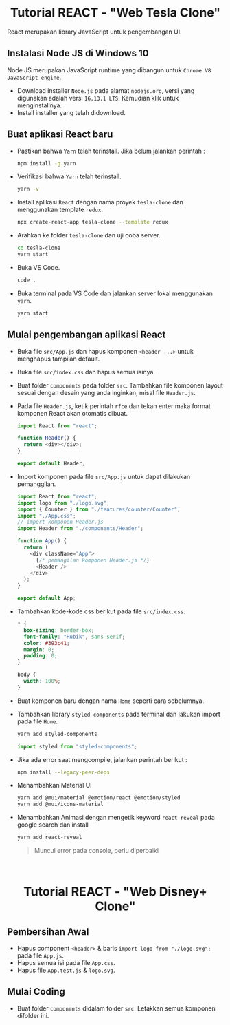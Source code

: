 <h1 align="center">Tutorial REACT - "Web Tesla Clone"</h1>

React merupakan library JavaScript untuk pengembangan UI.

## Instalasi Node JS di Windows 10

Node JS merupakan JavaScript runtime yang dibangun untuk `Chrome V8 JavaScript engine`.

- Download installer `Node.js` pada alamat `nodejs.org`, versi yang digunakan adalah versi `16.13.1 LTS`. Kemudian klik untuk menginstallnya.
- Install installer yang telah didownload.

## Buat aplikasi React baru

- Pastikan bahwa `Yarn` telah terinstall. Jika belum jalankan perintah :

  ```bash
  npm install -g yarn
  ```

- Verifikasi bahwa `Yarn` telah terinstall.

  ```bash
  yarn -v
  ```

- Install aplikasi `React` dengan nama proyek `tesla-clone` dan menggunakan template `redux`.

  ```bash
  npx create-react-app tesla-clone --template redux
  ```

- Arahkan ke folder `tesla-clone` dan uji coba server.

  ```bash
  cd tesla-clone
  yarn start
  ```

- Buka VS Code.

  ```bash
  code .
  ```

- Buka terminal pada VS Code dan jalankan server lokal menggunakan `yarn`.

  ```bash
  yarn start
  ```

## Mulai pengembangan aplikasi React

- Buka file `src/App.js` dan hapus komponen `<header ...>` untuk menghapus tampilan default.
- Buka file `src/index.css` dan hapus semua isinya.
- Buat folder `components` pada folder `src`. Tambahkan file komponen layout sesuai dengan desain yang anda inginkan, misal file `Header.js`.
- Pada file `Header.js`, ketik perintah `rfce` dan tekan enter maka format komponen React akan otomatis dibuat.

  ```javascript
  import React from "react";

  function Header() {
    return <div></div>;
  }

  export default Header;
  ```

- Import komponen pada file `src/App.js` untuk dapat dilakukan pemanggilan.

  ```javascript
  import React from "react";
  import logo from "./logo.svg";
  import { Counter } from "./features/counter/Counter";
  import "./App.css";
  // import komponen Header.js
  import Header from "./components/Header";

  function App() {
    return (
      <div className="App">
        {/* pemangilan komponen Header.js */}
        <Header />
      </div>
    );
  }

  export default App;
  ```

- Tambahkan kode-kode css berikut pada file `src/index.css`.

  ```css
  * {
    box-sizing: border-box;
    font-family: "Rubik", sans-serif;
    color: #393c41;
    margin: 0;
    padding: 0;
  }

  body {
    width: 100%;
  }
  ```

- Buat komponen baru dengan nama `Home` seperti cara sebelumnya.
- Tambahkan library `styled-components` pada terminal dan lakukan import pada file `Home`.

  ```bash
  yarn add styled-components
  ```

  ```javascript
  import styled from "styled-components";
  ```

- Jika ada error saat mengcompile, jalankan perintah berikut :

  ```bash
  npm install --legacy-peer-deps
  ```

- Menambahkan Material UI

  ```bash
  yarn add @mui/material @emotion/react @emotion/styled
  yarn add @mui/icons-material
  ```

- Menambahkan Animasi dengan mengetik keyword `react reveal` pada google search dan install

  ```bash
  yarn add react-reveal
  ```

  > Muncul error pada console, perlu diperbaiki

<br/>

<h1 align="center">Tutorial REACT - "Web Disney+ Clone"</h1>

## Pembersihan Awal

- Hapus component `<header>` & baris `import logo from "./logo.svg";` pada file `App.js`.
- Hapus semua isi pada file `App.css`.
- Hapus file `App.test.js` & `logo.svg`.

## Mulai Coding

- Buat folder `components` didalam folder `src`. Letakkan semua komponen difolder ini.
